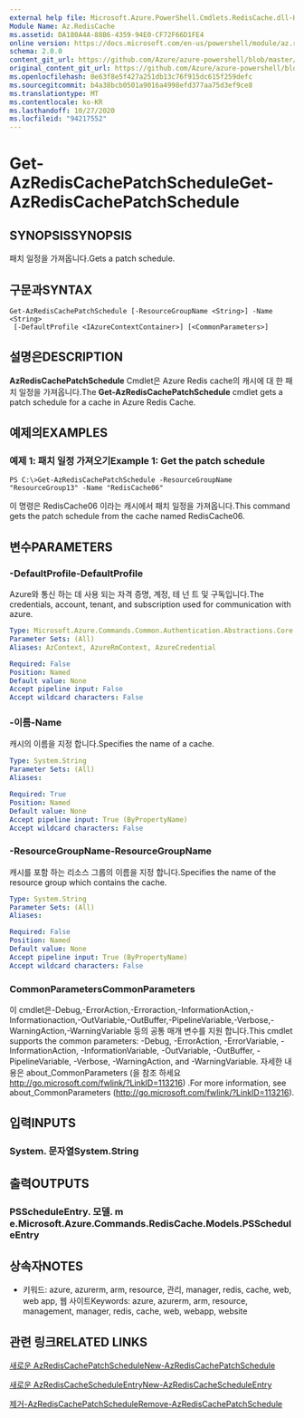```yaml
---
external help file: Microsoft.Azure.PowerShell.Cmdlets.RedisCache.dll-Help.xml
Module Name: Az.RedisCache
ms.assetid: DA180A4A-88B6-4359-94E0-CF72F66D1FE4
online version: https://docs.microsoft.com/en-us/powershell/module/az.rediscache/get-azrediscachepatchschedule
schema: 2.0.0
content_git_url: https://github.com/Azure/azure-powershell/blob/master/src/RedisCache/RedisCache/help/Get-AzRedisCachePatchSchedule.md
original_content_git_url: https://github.com/Azure/azure-powershell/blob/master/src/RedisCache/RedisCache/help/Get-AzRedisCachePatchSchedule.md
ms.openlocfilehash: 0e63f8e5f427a251db13c76f915dc615f259defc
ms.sourcegitcommit: b4a38bcb0501a9016a4998efd377aa75d3ef9ce8
ms.translationtype: MT
ms.contentlocale: ko-KR
ms.lasthandoff: 10/27/2020
ms.locfileid: "94217552"
---
```

# <span data-ttu-id="b4487-101">Get-AzRedisCachePatchSchedule</span><span class="sxs-lookup"><span data-stu-id="b4487-101">Get-AzRedisCachePatchSchedule</span></span>

## <span data-ttu-id="b4487-102">SYNOPSIS</span><span class="sxs-lookup"><span data-stu-id="b4487-102">SYNOPSIS</span></span>
<span data-ttu-id="b4487-103">패치 일정을 가져옵니다.</span><span class="sxs-lookup"><span data-stu-id="b4487-103">Gets a patch schedule.</span></span>

## <span data-ttu-id="b4487-104">구문과</span><span class="sxs-lookup"><span data-stu-id="b4487-104">SYNTAX</span></span>

```
Get-AzRedisCachePatchSchedule [-ResourceGroupName <String>] -Name <String>
 [-DefaultProfile <IAzureContextContainer>] [<CommonParameters>]
```

## <span data-ttu-id="b4487-105">설명은</span><span class="sxs-lookup"><span data-stu-id="b4487-105">DESCRIPTION</span></span>
<span data-ttu-id="b4487-106">**AzRedisCachePatchSchedule** Cmdlet은 Azure Redis cache의 캐시에 대 한 패치 일정을 가져옵니다.</span><span class="sxs-lookup"><span data-stu-id="b4487-106">The **Get-AzRedisCachePatchSchedule** cmdlet gets a patch schedule for a cache in Azure Redis Cache.</span></span>

## <span data-ttu-id="b4487-107">예제의</span><span class="sxs-lookup"><span data-stu-id="b4487-107">EXAMPLES</span></span>

### <span data-ttu-id="b4487-108">예제 1: 패치 일정 가져오기</span><span class="sxs-lookup"><span data-stu-id="b4487-108">Example 1: Get the patch schedule</span></span>
```
PS C:\>Get-AzRedisCachePatchSchedule -ResourceGroupName "ResourceGroup13" -Name "RedisCache06"
```

<span data-ttu-id="b4487-109">이 명령은 RedisCache06 이라는 캐시에서 패치 일정을 가져옵니다.</span><span class="sxs-lookup"><span data-stu-id="b4487-109">This command gets the patch schedule from the cache named RedisCache06.</span></span>

## <span data-ttu-id="b4487-110">변수</span><span class="sxs-lookup"><span data-stu-id="b4487-110">PARAMETERS</span></span>

### <span data-ttu-id="b4487-111">-DefaultProfile</span><span class="sxs-lookup"><span data-stu-id="b4487-111">-DefaultProfile</span></span>
<span data-ttu-id="b4487-112">Azure와 통신 하는 데 사용 되는 자격 증명, 계정, 테 넌 트 및 구독입니다.</span><span class="sxs-lookup"><span data-stu-id="b4487-112">The credentials, account, tenant, and subscription used for communication with azure.</span></span>

```yaml
Type: Microsoft.Azure.Commands.Common.Authentication.Abstractions.Core.IAzureContextContainer
Parameter Sets: (All)
Aliases: AzContext, AzureRmContext, AzureCredential

Required: False
Position: Named
Default value: None
Accept pipeline input: False
Accept wildcard characters: False
```

### <span data-ttu-id="b4487-113">-이름</span><span class="sxs-lookup"><span data-stu-id="b4487-113">-Name</span></span>
<span data-ttu-id="b4487-114">캐시의 이름을 지정 합니다.</span><span class="sxs-lookup"><span data-stu-id="b4487-114">Specifies the name of a cache.</span></span>

```yaml
Type: System.String
Parameter Sets: (All)
Aliases:

Required: True
Position: Named
Default value: None
Accept pipeline input: True (ByPropertyName)
Accept wildcard characters: False
```

### <span data-ttu-id="b4487-115">-ResourceGroupName</span><span class="sxs-lookup"><span data-stu-id="b4487-115">-ResourceGroupName</span></span>
<span data-ttu-id="b4487-116">캐시를 포함 하는 리소스 그룹의 이름을 지정 합니다.</span><span class="sxs-lookup"><span data-stu-id="b4487-116">Specifies the name of the resource group which contains the cache.</span></span>

```yaml
Type: System.String
Parameter Sets: (All)
Aliases:

Required: False
Position: Named
Default value: None
Accept pipeline input: True (ByPropertyName)
Accept wildcard characters: False
```

### <span data-ttu-id="b4487-117">CommonParameters</span><span class="sxs-lookup"><span data-stu-id="b4487-117">CommonParameters</span></span>
<span data-ttu-id="b4487-118">이 cmdlet은-Debug,-ErrorAction,-Erroraction,-InformationAction,-Informationaction,-OutVariable,-OutBuffer,-PipelineVariable,-Verbose,-WarningAction,-WarningVariable 등의 공통 매개 변수를 지원 합니다.</span><span class="sxs-lookup"><span data-stu-id="b4487-118">This cmdlet supports the common parameters: -Debug, -ErrorAction, -ErrorVariable, -InformationAction, -InformationVariable, -OutVariable, -OutBuffer, -PipelineVariable, -Verbose, -WarningAction, and -WarningVariable.</span></span> <span data-ttu-id="b4487-119">자세한 내용은 about_CommonParameters (을 참조 하세요 http://go.microsoft.com/fwlink/?LinkID=113216) .</span><span class="sxs-lookup"><span data-stu-id="b4487-119">For more information, see about_CommonParameters (http://go.microsoft.com/fwlink/?LinkID=113216).</span></span>

## <span data-ttu-id="b4487-120">입력</span><span class="sxs-lookup"><span data-stu-id="b4487-120">INPUTS</span></span>

### <span data-ttu-id="b4487-121">System. 문자열</span><span class="sxs-lookup"><span data-stu-id="b4487-121">System.String</span></span>

## <span data-ttu-id="b4487-122">출력</span><span class="sxs-lookup"><span data-stu-id="b4487-122">OUTPUTS</span></span>

### <span data-ttu-id="b4487-123">PSScheduleEntry. 모델. m e.</span><span class="sxs-lookup"><span data-stu-id="b4487-123">Microsoft.Azure.Commands.RedisCache.Models.PSScheduleEntry</span></span>

## <span data-ttu-id="b4487-124">상속자</span><span class="sxs-lookup"><span data-stu-id="b4487-124">NOTES</span></span>
* <span data-ttu-id="b4487-125">키워드: azure, azurerm, arm, resource, 관리, manager, redis, cache, web, web app, 웹 사이트</span><span class="sxs-lookup"><span data-stu-id="b4487-125">Keywords: azure, azurerm, arm, resource, management, manager, redis, cache, web, webapp, website</span></span>

## <span data-ttu-id="b4487-126">관련 링크</span><span class="sxs-lookup"><span data-stu-id="b4487-126">RELATED LINKS</span></span>

[<span data-ttu-id="b4487-127">새로운 AzRedisCachePatchSchedule</span><span class="sxs-lookup"><span data-stu-id="b4487-127">New-AzRedisCachePatchSchedule</span></span>](./New-AzRedisCachePatchSchedule.md)

[<span data-ttu-id="b4487-128">새로운 AzRedisCacheScheduleEntry</span><span class="sxs-lookup"><span data-stu-id="b4487-128">New-AzRedisCacheScheduleEntry</span></span>](./New-AzRedisCacheScheduleEntry.md)

[<span data-ttu-id="b4487-129">제거-AzRedisCachePatchSchedule</span><span class="sxs-lookup"><span data-stu-id="b4487-129">Remove-AzRedisCachePatchSchedule</span></span>](./Remove-AzRedisCachePatchSchedule.md)


